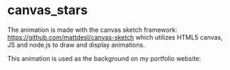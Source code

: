 # canvas_stars

The animation is made with the canvas sketch framework: https://github.com/mattdesl/canvas-sketch which utilizes HTML5 canvas, JS and node.js to draw and display animations.

This animation is used as the background on my portfolio website:
